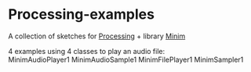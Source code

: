 # Processing-examples
A collection of sketches for [Processing](https://processing.org/) + library [Minim](http://code.compartmental.net/minim/)  

4 examples using 4 classes to play an audio file:  
MinimAudioPlayer1
MinimAudioSample1
MinimFilePlayer1
MinimSampler1
